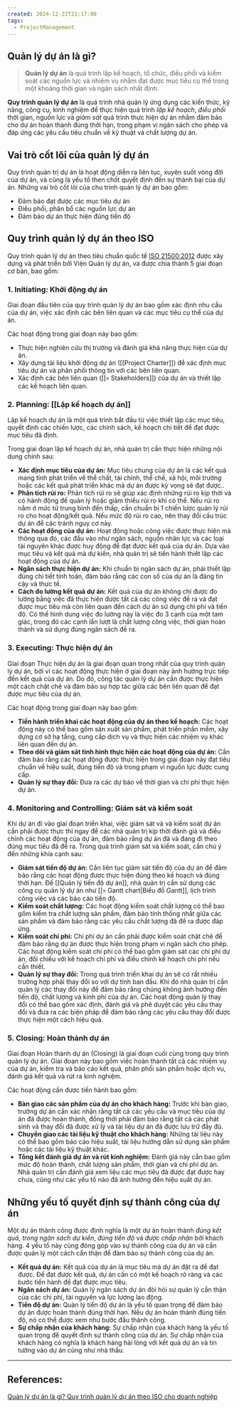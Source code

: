 ```yaml
---
created: 2024-12-22T21:17:00
tags:
  - ProjectManagement
---
```

## Quản lý dự án là gì?

> **Quản lý dự án** là quá trình lập kế hoạch, tổ chức, điều phối và kiểm soát các nguồn lực và nhiệm vụ nhằm đạt được mục tiêu cụ thể trong một khoảng thời gian và ngân sách nhất định.

**Quy trình quản lý dự án** là quá trình nhà quản lý ứng dụng các kiến thức, kỹ năng, công cụ, kinh nghiệm để thực hiện quá trình *lập kế hoạch*, *điều phối* thời gian, nguồn lực và *giám sát* quá trình thực hiện dự án nhằm đảm bảo cho dự án hoàn thành đúng thời hạn, trong phạm vi ngân sách cho phép và đáp ứng các yêu cầu tiêu chuẩn về kỹ thuật và chất lượng dự án.

## Vai trò cốt lõi của quản lý dự án

Quy trình quản trị dự án là hoạt động diễn ra liên tục, xuyên suốt vòng đời của dự án, và cũng là yếu tố then chốt quyết định đến sự thành bại của dự án. Những vai trò cốt lõi của chu trình quản lý dự án bao gồm:
- Đảm bảo đạt được các mục tiêu dự án
- Điều phối, phân bổ các nguồn lực dự án
- Đảm bảo dự án thực hiện đúng tiến độ

## Quy trình quản lý dự án theo ISO

Quy trình quản lý dự án theo tiêu chuẩn quốc tế [ISO 21500:2012](https://iso-cert.vn/tieu-chuan-chung-nhan-iso-21500-ve-quan-ly-du-an/) được xây dựng và phát triển bởi Viện Quản lý dự án, và được chia thành 5 giai đoạn cơ bản, bao gồm:

### 1. Initiating: Khởi động dự án

Giai đoạn đầu tiên của quy trình quản lý dự án bao gồm xác định nhu cầu của dự án, việc xác định các bên liên quan và các mục tiêu cụ thể của dự án. 

Các hoạt động trong giai đoạn này bao gồm:
- Thực hiện nghiên cứu thị trường và đánh giá khả năng thực hiện của dự án.
- Xây dựng tài liệu khởi động dự án ([[Project Charter]]) để xác định mục tiêu dự án và phân phối thông tin với các bên liên quan.
- Xác định các bên liên quan ([[💀 Stakeholders]]) của dự án và thiết lập các kế hoạch liên quan.

### 2. Planning: [[Lập kế hoạch dự án]]

Lập kế hoạch dự án là một quá trình bắt đầu từ việc thiết lập các mục tiêu, quyết định các chiến lược, các chính sách, kế hoạch chi tiết để đạt được mục tiêu đã định. 

Trong giai đoạn lập kế hoạch dự án, nhà quản trị cần thực hiện những nội dung chính sau:
- **Xác định mục tiêu của dự án:** Mục tiêu chung của dự án là các kết quả mang tính phát triển về thể chất, tài chính, thể chế, xã hội, môi trường hoặc các kết quả phát triển khác mà dự án được kỳ vọng sẽ đạt được..
- **Phân tích rủi ro:** Phân tích rủi ro sẽ giúp xác định những rủi ro kịp thời và có hành động để quản lý hoặc giảm thiểu rủi ro khi có thể. Nếu rủi ro nằm ở mức từ trung bình đến thấp, cần chuẩn bị 1 chiến lược quản lý rủi ro cho hoạt động/kết quả. Nếu mức độ rủi ro cao, nên thay đổi cấu trúc dự án để các tránh nguy cơ này.
- **Các hoạt động của dự án:** Hoạt động hoặc công việc được thực hiện mà thông qua đó, các đầu vào như ngân sách, nguồn nhân lực và các loại tài nguyên khác được huy động để đạt được kết quả của dự án. Dựa vào mục tiêu và kết quả mà dự kiến, nhà quản trị sẽ tiến hành thiết lập các hoạt động của dự án.
- **Ngân sách thực hiện dự án:** Khi chuẩn bị ngân sách dự án, phải thiết lập đúng chi tiết tính toán, đảm bảo rằng các con số của dự án là đáng tin cậy và thực tế.
- **Cách đo lường kết quả dự án:** Kết quả của dự án không chỉ được đo lường bằng việc đã thực hiện được tất cả các công việc đề ra và đạt được mục tiêu mà còn liên quan đến cách dự án sử dụng chi phí và tiến độ. Có thể hình dung việc đo lường này là việc đo 3 cạnh của một tam giác, trong đó các cạnh lần lượt là chất lượng công việc, thời gian hoàn thành và sử dụng đúng ngân sách đề ra.

### 3. Executing: Thực hiện dự án 

Giai đoạn Thực hiện dự án là giai đoạn quan trọng nhất của quy trình quản lý dự án, bởi vì các hoạt động thực hiện ở giai đoạn này ảnh hưởng trực tiếp đến kết quả của dự án. Do đó, công tác quản lý dự án cần được thực hiện một cách chặt chẽ và đảm bảo sự hợp tác giữa các bên liên quan để đạt được mục tiêu của dự án.

Các hoạt động trong giai đoạn này bao gồm:
- **Tiến hành triển khai các hoạt động của dự án theo kế hoạch:** Các hoạt động này có thể bao gồm sản xuất sản phẩm, phát triển phần mềm, xây dựng cơ sở hạ tầng, cung cấp dịch vụ và thực hiện các nhiệm vụ khác liên quan đến dự án.
- **Theo dõi và giám sát tình hình thực hiện các hoạt động của dự án:** Cần đảm bảo rằng các hoạt động được thực hiện trong giai đoạn này đạt tiêu chuẩn về hiệu suất, đúng tiến độ và trong phạm vi nguồn lực được cung cấp.
- **Quản lý sự thay đổi:** Đưa ra các dự báo về thời gian và chi phí thực hiện dự án.

### 4. Monitoring and Controlling: Giám sát và kiểm soát

Khi dự án đi vào giai đoạn triển khai, việc giám sát và và kiểm soát dự án cần phải được thực thi ngay để các nhà quản trị kịp thời đánh giá và điều chỉnh các hoạt động của dự án, đảm bảo rằng dự án đã và đang đi theo đúng mục tiêu đã đề ra. Trong quá trình giám sát và kiểm soát, cần chú ý đến những khía cạnh sau:

- **Giám sát tiến độ dự án:** Cần liên tục giám sát tiến độ của dự án để đảm bảo rằng các hoạt động được thực hiện đúng theo kế hoạch và đúng thời hạn. Để [[Quản lý tiến độ dự án]], nhà quản trị cần sử dụng các công cụ quản lý dự án như [[💀 Gantt chart|Biểu đồ Gantt]], lịch trình công việc và các báo cáo tiến độ.
- **Kiểm soát chất lượng:** Các hoạt động kiểm soát chất lượng có thể bao gồm kiểm tra chất lượng sản phẩm, đảm bảo tính thống nhất giữa các sản phẩm và đảm bảo rằng các yêu cầu chất lượng đã đề ra được đáp ứng.
- **Kiểm soát chi phí:** Chi phí dự án cần phải được kiểm soát chặt chẽ để đảm bảo rằng dự án được thực hiện trong phạm vi ngân sách cho phép. Các hoạt động kiểm soát chi phí có thể bao gồm giám sát các chi phí dự án, đối chiếu với kế hoạch chi phí và điều chỉnh kế hoạch chi phí nếu cần thiết.
- **Quản lý sự thay đổi:** Trong quá trình triển khai dự án sẽ có rất nhiều trường hợp phải thay đổi so với dự tính ban đầu. Khi đó nhà quản trị cần quản lý các thay đổi này để đảm bảo rằng chúng không ảnh hưởng đến tiến độ, chất lượng và kinh phí của dự án. Các hoạt động quản lý thay đổi có thể bao gồm xác định, đánh giá và phê duyệt các yêu cầu thay đổi và đưa ra các biện pháp để đảm bảo rằng các yêu cầu thay đổi được thực hiện một cách hiệu quả.

### 5. Closing: Hoàn thành dự án

Giai đoạn Hoàn thành dự án (Closing) là giai đoạn cuối cùng trong quy trình quản lý dự án. Giai đoạn này bao gồm việc hoàn thành tất cả các nhiệm vụ của dự án, kiểm tra và báo cáo kết quả, phân phối sản phẩm hoặc dịch vụ, đánh giá kết quả và rút ra kinh nghiệm.

Các hoạt động cần được tiến hành bao gồm:
- **Bàn giao các sản phẩm của dự án cho khách hàng:** Trước khi bàn giao, trưởng dự án cần xác nhận rằng tất cả các yêu cầu và mục tiêu của dự án đã được hoàn thành, đồng thời phải đảm bảo rằng tất cả các phát sinh và thay đổi đã được xử lý và tài liệu dự án đã được lưu trữ đầy đủ.
- **Chuyển giao các tài liệu kỹ thuật cho khách hàng:** Những tài liệu này có thể bao gồm báo cáo hiệu suất, tài liệu hướng dẫn sử dụng sản phẩm hoặc các tài liệu kỹ thuật khác.
- **Tổng kết đánh giá dự án và rút kinh nghiệm:** Đánh giá này cần bao gồm mức độ hoàn thành, chất lượng sản phẩm, thời gian và chi phí dự án. Nhà quản trị cần đánh giá xem liệu các mục tiêu đã được đạt được hay chưa, cũng như các yếu tố nào đã ảnh hưởng đến hiệu suất dự án.

## Những yếu tố quyết định sự thành công của dự án

Một dự án thành công được định nghĩa là một dự án hoàn thành *đúng kết quả*, *trong ngân sách dự kiến*, *đúng tiến độ* và *được chấp nhận* bởi khách hàng. 4 yếu tố này cùng đóng góp vào sự thành công của dự án và cần được quản lý một cách cẩn thận để đảm bảo sự thành công của dự án.

- **Kết quả dự án:** Kết quả của dự án là mục tiêu mà dự án đặt ra để đạt được. Để đạt được kết quả, dự án cần có một kế hoạch rõ ràng và các bước tiến hành để đạt được mục tiêu.
- **Ngân sách dự án:** Quản lý ngân sách dự án đòi hỏi sự quản lý cẩn thận của các chi phí, tài nguyên và lực lượng lao động.
- **Tiến độ dự án:** Quản lý tiến độ dự án là yếu tố quan trọng để đảm bảo dự án được hoàn thành đúng thời hạn. Nếu dự án hoàn thành đúng tiến độ, nó có thể được xem như bước đầu thành công.
- **Sự chấp nhận của khách hàng:** Sự chấp nhận của khách hàng là yếu tố quan trọng để quyết định sự thành công của dự án. Sự chấp nhận của khách hàng có nghĩa là khách hàng hài lòng với kết quả dự án và tin tưởng vào dự án cũng như nhà thầu.

---
## References:

[Quản lý dự án là gì? Quy trình quản lý dự án theo ISO cho doanh nghiệp](https://1office.vn/quy-trinh-quan-ly-du-an)
